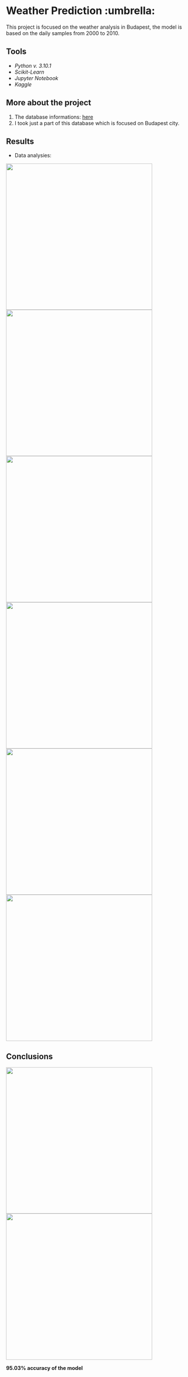 <h1> Weather Prediction :umbrella: </h1>
 
This project is focused on the weather analysis in Budapest, the model is based on the daily samples from 2000 to 2010.

<h2> Tools </h2>

  - *Python v. 3.10.1*
  - *Scikit-Learn*
  - *Jupyter Notebook*
  - *Kaggle*

<h2> More about the project </h2>

1. The database informations: [here](https://github.com/mkowalsky97/Weather_Prediction/blob/main/metadata.txt)
2. I took just a part of this database which is focused on Budapest city. 

<h2> Results </h2>

  - Data analysies:
  
  <img src="https://github.com/mkowalsky97/Weather_Prediction/blob/main/temperature.png" width="400"/>
  <img src="https://github.com/mkowalsky97/Weather_Prediction/blob/main/temp.png" width="400"/>
  <img src="https://github.com/mkowalsky97/Weather_Prediction/blob/main/humidity.png" width="400"/>
  <img src="https://github.com/mkowalsky97/Weather_Prediction/blob/main/hist.png" width="400"/>
  <img src="https://github.com/mkowalsky97/Weather_Prediction/blob/main/boxplot.png" width="400"/>
  <img src="https://github.com/mkowalsky97/Weather_Prediction/blob/main/corr.png" width="400"/>

<h2>
   Conclusions
</h2>

  <img src="https://github.com/mkowalsky97/Weather_Prediction/blob/main/raport.png" width="400"/>
  <img src="https://github.com/mkowalsky97/Weather_Prediction/blob/main/matrix.png" width="400"/>

**95.03% accuracy of the model**
